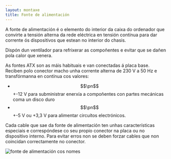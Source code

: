 ```yaml
---
layout: montaxe
title: Fonte de alimentación
---
```


A fonte de alimentación é o elemento do interior da caixa do ordenador que convirte a tensión alterna da rede eléctrica en tensión contínua para dar corrente ós dispositivos que estean no interior do chasis.

Dispón dun ventilador para refrixerar as compoñentes e evitar que se dañen pola calor que xenera.

As fontes ATX son as máis habituais e van conectadas á placa base. Reciben polo conector macho unha corrente alterna de 230 V a 50 Hz e transfórmanna en contínua cos valores:

* $$\pn$$ +-12 V para subministrar enerxía a compoñentes con partes mecánicas coma un disco duro
* $$\pn$$+-5 V ou +3,3 V para alimentar circuítos electrónicos.

Cada cable que sae da fonte de alimentación ten unhas características especiais e correspóndese co seu propio conector na  placa ou no dispositivo interno. Para evitar erros non se deben forzar cables que non coincidan correctamente no conector.

![fonte de alimentación cos nomes]({{site.baseurl}}/imaxes/alimentar.jpg)
